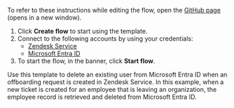 To refer to these instructions while editing the flow, open the [GitHub page](https://github.com/ot4i/app-connect-templates/tree/master/resources/markdown/Delete%20a%20user%20from%20Microsoft%20Entra%20ID%20when%20an%20offboarding%20request%20is%20created%20for%20the%20user%20in%20Zendesk%20Service_instructions.md) (opens in a new window).

1. Click **Create flow** to start using the template.
2. Connect to the following accounts by using your credentials:
   - [Zendesk Service](https://www.ibm.com/docs/en/app-connect/containers_cd?topic=apps-zendesk-service)
   - [Microsoft Entra ID](https://www.ibm.com/docs/en/app-connect/containers_cd?topic=apps-microsoft-azure-active-directory) 
3. To start the flow, in the banner, click **Start flow**.


Use this template to delete an existing user from Microsoft Entra ID when an offboarding request is created in Zendesk Service. In this example, when a new ticket is created for an employee that is leaving an organization, the employee record is retrieved and deleted from Microsoft Entra ID.






